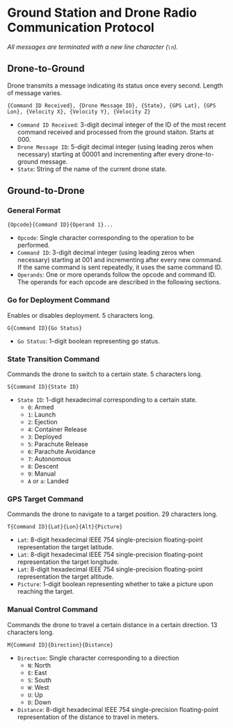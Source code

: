# Ground Station and Drone Radio Communication Protocol

*All messages are terminated with a new line character (`\n`).*

## Drone-to-Ground
Drone transmits a message indicating its status once every second. Length of message varies.

`{Command ID Received}, {Drone Message ID}, {State}, {GPS Lat}, {GPS Lon}, {Velocity X}, {Velocity Y}, {Velocity Z}`
- `Command ID Received`: 3-digit decimal integer of the ID of the most recent command received and processed from the ground staiton. Starts at 000. 
- `Drone Message ID`: 5-digit decimal integer (using leading zeros when necessary) starting at 00001 and incrementing after every drone-to-ground message.
- `State`: String of the name of the current drone state.

## Ground-to-Drone

### General Format
`{Opcode}{Command ID}{Operand 1}...`
- `Opcode`: Single character corresponding to the operation to be performed.
- `Command ID`: 3-digit decimal integer (using leading zeros when necessary) starting at 001 and incrementing after every new command. If the same command is sent repeatedly, it uses the same command ID.
- `Operands`: One or more operands follow the opcode and command ID. The operands for each opcode are described in the following sections.

### Go for Deployment Command
Enables or disables deployment. 5 characters long.

`G{Command ID}{Go Status}`
- `Go Status`: 1-digit boolean representing go status.

### State Transition Command
Commands the drone to switch to a certain state. 5 characters long.

`S{Command ID}{State ID}`

- `State ID`: 1-digit hexadecimal corresponding to a certain state.
  - `0`: Armed
  - `1`: Launch
  - `2`: Ejection
  - `4`: Container Release
  - `3`: Deployed
  - `5`: Parachute Release
  - `6`: Parachute Avoidance
  - `7`: Autonomous
  - `8`: Descent
  - `9`: Manual
  - `A` or `a`: Landed

### GPS Target Command
Commands the drone to navigate to a target position. 29 characters long.

`T{Command ID}{Lat}{Lon}{Alt}{Picture}`
- `Lat`: 8-digit hexadecimal IEEE 754 single-precision floating-point representation the target latitude.
- `Lat`: 8-digit hexadecimal IEEE 754 single-precision floating-point representation the target longitude.
- `Lat`: 8-digit hexadecimal IEEE 754 single-precision floating-point representation the target altitude.
- `Picture`: 1-digit boolean representing whether to take a picture upon reaching the target.

### Manual Control Command
Commands the drone to travel a certain distance in a certain direction. 13 characters long.

`M{Command ID}{Direction}{Distance}`
- `Direction`: Single character corresponding to a direction
  - `N`: North
  - `E`: East
  - `S`: South
  - `W`: West
  - `U`: Up
  - `D`: Down
- `Distance`: 8-digit hexadecimal IEEE 754 single-precision floating-point representation of the distance to travel in meters.
